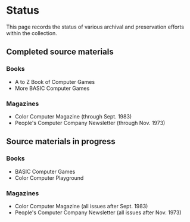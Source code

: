 # Status

This page records the status of various archival and preservation
efforts within the collection.

## Completed source materials

### Books

* A to Z Book of Computer Games
* More BASIC Computer Games

### Magazines

* Color Computer Magazine (through Sept. 1983)
* People's Computer Company Newsletter (through Nov. 1973)

## Source materials in progress

### Books

* BASIC Computer Games
* Color Computer Playground

### Magazines

* Color Computer Magazine (all issues after Sept. 1983)
* People's Computer Company Newsletter (all issues after Nov. 1973)
